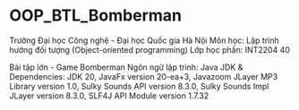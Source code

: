 # OOP_BTL_Bomberman
Trường Đại học Công nghệ - Đại học Quốc gia Hà Nội
Môn học: Lập trình hướng đối tượng (Object-oriented programming)
Lớp học phần: INT2204 40

Bài tập lớn - Game Bomberman
Ngôn ngữ lập trình: Java
JDK & Dependencies: JDK 20, JavaFx version 20-ea+3, Javazoom JLayer MP3 Library version 1.0, Sulky Sounds API version 8.3.0, Sulky Sounds Impl JLayer version 8.3.0, SLF4J API Module version 1.7.32

